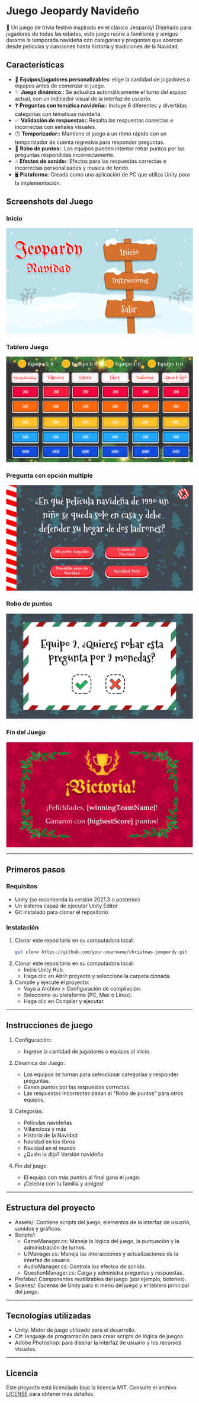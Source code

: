 # **Juego Jeopardy Navideño**

🎄 Un juego de trivia festivo inspirado en el clásico Jeopardy! Diseñado para jugadores de todas las edades, este juego reúne a familiares y amigos durante la temporada navideña con categorías y preguntas que abarcan desde peliculas y canciones hasta historia y tradiciones de la Navidad.

## **Características**
- 🎅 **Equipos/jugadores personalizables**: elige la cantidad de jugadores o equipos antes de comenzar el juego.
- ✨ **Juego dinámico:**: Se actualiza automáticamente el turno del equipo actual, con un indicador visual de la interfaz de usuario.
- ❓ **Preguntas con temática navideña:**: Incluye 6 diferentes y divertidas categorías con tematicas navideña.
- ✅ **Validación de respuestas:**: Resalta las respuestas correctas e incorrectas con señales visuales.
- 🕒 **Temporizador:**: Mantiene el juego a un ritmo rápido con un temporizador de cuenta regresiva para responder preguntas.
- 🔄 **Robo de puntos:**: Los equipos pueden intentar robar puntos por las preguntas respondidas incorrectamente.
- 🎶 **Efectos de sonido:**: Efectos para las respuestas correctas e incorrectas personalizados y musica de fondo.
- 🖥️ **Plataforma**: Creada como una aplicación de PC que utiliza Unity para la implementación.

## **Screenshots del Juego**

### Inicio
![Inicio](Assets/UI/Screenshots/Home.png)

### Tablero Juego
![Inicio](Assets/UI/Screenshots/Board_V2.png)

### Pregunta con opción multiple
![Inicio](Assets/UI/Screenshots/Q&A.png)

### Robo de puntos
![Inicio](Assets/UI/Screenshots/Q&A_steal.png)

### Fin del Juego
![Inicio](Assets/UI/Screenshots/Winner.png)

---

## **Primeros pasos**

### Requisitos
- Unity (se recomienda la versión 2021.3 o posterior)
- Un sistema capaz de ejecutar Unity Editor
- Git instalado para clonar el repositorio

### Instalación
1. Clonar este repositorio en su computadora local:
   ```bash
   git clone https://github.com/your-username/christmas-jeopardy.git
2. Clonar este repositorio en su computadora local:
   - Inicie Unity Hub.
   - Haga clic en Abrir proyecto y seleccione la carpeta clonada.
3. Compile y ejecute el proyecto:
   - Vaya a Archivo > Configuración de compilación.
   - Seleccione su plataforma (PC, Mac o Linux).
   - Haga clic en Compilar y ejecutar.

---

## **Instrucciones de juego**

1. Configuración::
   - Ingrese la cantidad de jugadores o equipos al inicio.
    
2. Dinamica del Juego:
   - Los equipos se turnan para seleccionar categorías y responder preguntas.
   - Ganan puntos por las respuestas correctas.
   - Las respuestas incorrectas pasan al "Robo de puntos" para otros equipos.
    
3. Categorías:
   - Películas navideñas
   - Villancicos y más
   - Historia de la Navidad
   - Navidad en los libros
   - Navidad en el mundo
   - ¿Quién lo dijo? Versión navideña
    
4. Fin del juego:
   - El equipo con más puntos al final gana el juego.
   - ¡Celebra con tu familia y amigos!

---

## **Estructura del proyecto**
- Assets/: Contiene scripts del juego, elementos de la interfaz de usuario, sonidos y gráficos.
- Scripts/:
    - GameManager.cs: Maneja la lógica del juego, la puntuación y la administración de turnos.
    - UIManager.cs: Maneja las interacciones y actualizaciones de la interfaz de usuario.
    - AudioManager.cs: Controla los efectos de sonido.
    - QuestionManager.cs: Carga y administra preguntas y respuestas.
- Prefabs/: Componentes reutilizables del juego (por ejemplo, botones).
- Scenes/: Escenas de Unity para el menú del juego y el tablero principal del juego.

---

## **Tecnologías utilizadas**
- Unity: Motor de juego utilizado para el desarrollo.
- C#: lenguaje de programación para crear scripts de lógica de juegos.
- Adobe Photoshop: para diseñar la interfaz de usuario y los recursos visuales.

---

## **Licencia**
Este proyecto está licenciado bajo la licencia MIT. Consulte el archivo [LICENSE](LICENSE) para obtener más detalles.

